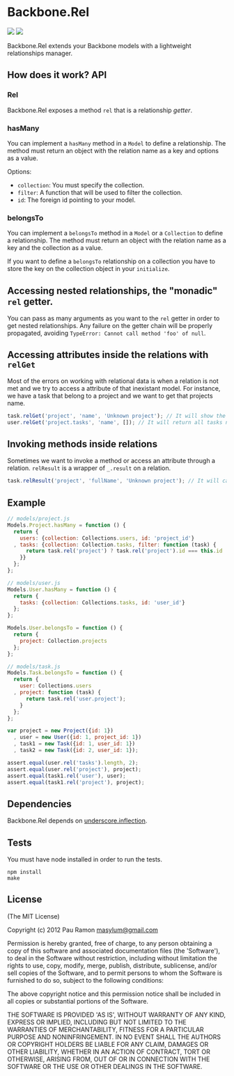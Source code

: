 # Backbone.Rel

![](https://api.travis-ci.org/masylum/backbone.rel) <a href='http://redbooth.com' target='_blank'>![](https://www.dropbox.com/s/qo4yp1tpbsvqfya/made-at-redbooth-blue.svg?dl=1)</a>

Backbone.Rel extends your Backbone models with a lightweight relationships manager.

## How does it work? API

### Rel

Backbone.Rel exposes a method `rel` that is a relationship *getter*.

### hasMany

You can implement a `hasMany` method in a `Model` to define a relationship.
The method must return an object with the relation name as a key and options as a value.

Options:

  - `collection`: You must specify the collection.
  - `filter`: A function that will be used to filter the collection.
  - `id`: The foreign id pointing to your model.

### belongsTo

You can implement a `belongsTo` method in a `Model` or a `Collection` to define a relationship.
The method must return an object with the relation name as a key and the collection as a value.

If you want to define a `belongsTo` relationship on a collection you have to store the key
on the collection object in your `initialize`.

## Accessing nested relationships, the "monadic" `rel` getter.

You can pass as many arguments as you want to the `rel` getter in order to get nested relationships.
Any failure on the getter chain will be properly propagated, avoiding `TypeError: Cannot call method 'foo' of null`.

## Accessing attributes inside the relations with `relGet`

Most of the errors on working with relational data is when a relation is not met and we try to access a attribute
of that inexistant model. For instance, we have a task that belong to a project and we want to get that projects name.

```js
task.relGet('project', 'name', 'Unknown project'); // It will show the project name or 'Unkown project'
user.relGet('project.tasks', 'name', []); // It will return all tasks names or []
```

## Invoking methods inside relations

Sometimes we want to invoke a method or access an attribute through a relation. `relResult` is a wrapper of `_.result`
on a relation.

```js
task.relResult('project', 'fullName', 'Unknown project'); // It will call project.fullName if the relation succeded
```

## Example

``` javascript
// models/project.js
Models.Project.hasMany = function () {
  return {
    users: {collection: Collections.users, id: 'project_id'}
  , tasks: {collection: Collection.tasks, filter: function (task) {
      return task.rel('project') ? task.rel('project').id === this.id : null;
    }}
  };
};

// models/user.js
Models.User.hasMany = function () {
  return {
    tasks: {collection: Collections.tasks, id: 'user_id'}
  };
};

Models.User.belongsTo = function () {
  return {
    project: Collection.projects
  };
};

// models/task.js
Models.Task.belongsTo = function () {
  return {
    user: Collections.users
  , project: function (task) {
      return task.rel('user.project');
    }
  };
};

var project = new Project({id: 1})
  , user = new User({id: 1, project_id: 1})
  , task1 = new Task({id: 1, user_id: 1})
  , task2 = new Task({id: 2, user_id: 1});

assert.equal(user.rel('tasks').length, 2);
assert.equal(user.rel('project'), project);
assert.equal(task1.rel('user'), user);
assert.equal(task1.rel('project'), project);
```

## Dependencies

Backbone.Rel depends on [underscore.inflection](https://github.com/jeremyruppel/underscore.inflection).

## Tests

You must have node installed in order to run the tests.

```
npm install
make
```

## License

(The MIT License)

Copyright (c) 2012 Pau Ramon <masylum@gmail.com>

Permission is hereby granted, free of charge, to any person obtaining a copy of this software and associated documentation files (the 'Software'), to deal in the Software without restriction, including without limitation the rights to use, copy, modify, merge, publish, distribute, sublicense, and/or sell copies of the Software, and to permit persons to whom the Software is furnished to do so, subject to the following conditions:

The above copyright notice and this permission notice shall be included in all copies or substantial portions of the Software.

THE SOFTWARE IS PROVIDED 'AS IS', WITHOUT WARRANTY OF ANY KIND, EXPRESS OR IMPLIED, INCLUDING BUT NOT LIMITED TO THE WARRANTIES OF MERCHANTABILITY, FITNESS FOR A PARTICULAR PURPOSE AND NONINFRINGEMENT. IN NO EVENT SHALL THE AUTHORS OR COPYRIGHT HOLDERS BE LIABLE FOR ANY CLAIM, DAMAGES OR OTHER LIABILITY, WHETHER IN AN ACTION OF CONTRACT, TORT OR OTHERWISE, ARISING FROM, OUT OF OR IN CONNECTION WITH THE SOFTWARE OR THE USE OR OTHER DEALINGS IN THE SOFTWARE.
